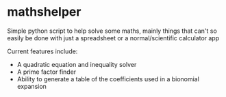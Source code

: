# mathshelper
Simple python script to help solve some maths, mainly things that can't so easily be done with just a spreadsheet or a normal/scientific calculator app

Current features include:
* A quadratic equation and inequality solver
* A prime factor finder
* Ability to generate a table of the coefficients used in a bionomial expansion
